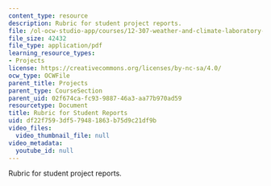 ```yaml
---
content_type: resource
description: Rubric for student project reports.
file: /ol-ocw-studio-app/courses/12-307-weather-and-climate-laboratory-spring-2009/df22f7593df579481863b75d9c21df9b_report_rubric.pdf
file_size: 42432
file_type: application/pdf
learning_resource_types:
- Projects
license: https://creativecommons.org/licenses/by-nc-sa/4.0/
ocw_type: OCWFile
parent_title: Projects
parent_type: CourseSection
parent_uid: 02f674ca-fc93-9887-46a3-aa77b970ad59
resourcetype: Document
title: Rubric for Student Reports
uid: df22f759-3df5-7948-1863-b75d9c21df9b
video_files:
  video_thumbnail_file: null
video_metadata:
  youtube_id: null
---
```

Rubric for student project reports.